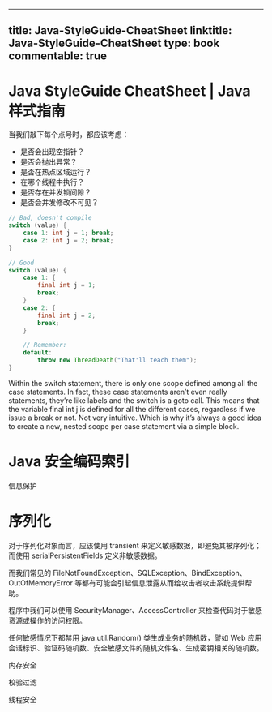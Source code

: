 
---
title: Java-StyleGuide-CheatSheet
linktitle: Java-StyleGuide-CheatSheet
type: book
commentable: true
---

# Java StyleGuide CheatSheet | Java 样式指南

当我们敲下每个点号时，都应该考虑：

- 是否会出现空指针？
- 是否会抛出异常？
- 是否在热点区域运行？
- 在哪个线程中执行？
- 是否存在并发锁间隙？
- 是否会并发修改不可见？

```java
// Bad, doesn't compile
switch (value) {
    case 1: int j = 1; break;
    case 2: int j = 2; break;
}

// Good
switch (value) {
    case 1: {
        final int j = 1;
        break;
    }
    case 2: {
        final int j = 2;
        break;
    }

    // Remember:
    default:
        throw new ThreadDeath("That'll teach them");
}
```

Within the switch statement, there is only one scope defined among all the case statements. In fact, these case statements aren’t even really statements, they’re like labels and the switch is a goto call. This means that the variable final int j is defined for all the different cases, regardless if we issue a break or not. Not very intuitive. Which is why it’s always a good idea to create a new, nested scope per case statement via a simple block.

# Java 安全编码索引

信息保护

# 序列化

对于序列化对象而言，应该使用 transient 来定义敏感数据，即避免其被序列化；而使用 serialPersistentFields 定义非敏感数据。

而我们常见的 FileNotFoundException、SQLException、BindException、OutOfMemoryError 等都有可能会引起信息泄露从而给攻击者攻击系统提供帮助。

程序中我们可以使用 SecurityManager、AccessController 来检查代码对于敏感资源或操作的访问权限。

任何敏感情况下都禁用 java.util.Random() 类生成业务的随机数，譬如 Web 应用会话标识、验证码随机数、安全敏感文件的随机文件名、生成密钥相关的随机数。

内存安全

校验过滤

线程安全

    